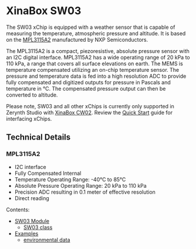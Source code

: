 # XinaBox SW03

The SW03 xChip is equipped with a weather sensor that is capable of measuring the temperature, atmospheric pressure and altitude. It is based on the [MPL3115A2](https://www.nxp.com/products/sensors/pressure-sensors/barometric-pressure-15-to-115-kpa/20-to-110-kpa-absolute-digital-pressure-sensor:MPL3115A2) manufactured by NXP Semiconductors.

The MPL3115A2 is a compact, piezoresistive, absolute pressure sensor with an I2C digital interface. MPL3115A2 has a wide operating range of 20 kPa to 110 kPa, a range that covers all surface elevations on earth. The MEMS is temperature compensated utilizing an on-chip temperature sensor. The pressure and temperature data is fed into a high resolution ADC to provide fully compensated and digitized outputs for pressure in Pascals and temperature in °C. The compensated pressure output can then be converted to altitude.

Please note, SW03 and all other xChips is currently only supported in Zerynth Studio with [XinaBox CW02](https://docs.zerynth.com/latest/official/board.zerynth.xinabox_esp32/docs/index.html). Review the [Quick Start](https://wiki.xinabox.cc/Quick-Start) guide for interfacing xChips.

## Technical Details

### MPL3115A2


* I2C interface
* Fully Compensated Internal
* Temperature Operating Range: -40°C to 85°C
* Absolute Pressure Operating Range: 20 kPa to 110 kPa
* Precision ADC resulting in 0.1 meter of effective resolution
* Direct reading

Contents:


* [SW03 Module](https://docs.zerynth.com/latest/official/lib.xinabox.sw03/docs/official_lib.xinabox.sw03_sw03.html)
    * [SW03 class](https://docs.zerynth.com/latest/official/lib.xinabox.sw03/docs/official_lib.xinabox.sw03_sw03.html#sw03-class)
* [Examples](https://docs.zerynth.com/latest/official/lib.xinabox.sw03/examples/examples.html)
    * [environmental data](https://docs.zerynth.com/latest/official/lib.xinabox.sw03/examples/examples.html#environmental-data)
